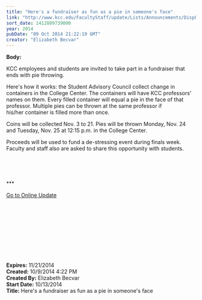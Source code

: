 ```yaml
---
title: "Here's a fundraiser as fun as a pie in someone's face"
link: "http://www.kcc.edu/FacultyStaff/update/Lists/Announcements/DispForm.aspx?ID=1666"
sort_date: 1412889739000
year: 2014
pubDate: "09 Oct 2014 21:22:19 GMT"
creator: "Elizabeth Becvar"
---
```


<div><b>Body:</b> <div class="ExternalClass8C6A6F479BDD459BA4151C3195EAA583"><p>​KCC employees and students are invited to take part in a fundraiser that ends with pie throwing.</p>
<p>Here's how it works: the Student Advisory Council collect change in containers in the College Center. The containers will have KCC professors' names on them. Every filled container will equal a pie in the face of that professor. Multiple pies can be thrown at the same professor if his/her container is filled more than once.</p>
<p>Coins will be collected Nov. 3 to 21. Pies will be thrown Monday, Nov. 24 and Tuesday, Nov. 25 at 12:15 p.m. in the College Center.</p>
<p>Proceeds will be used to fund a de-stressing event during finals week. Faculty and staff also are asked to share this opportunity with students.</p>
<p> </p>
<p> </p>
<p>***</p>
<p><a href="/FacultyStaff/update/Pages/dailyupdate.aspx">Go to Online Update</a></p>
<p> </p>
<p> </p>
<p> </p>
<p> </p>
<p> </p></div></div>
<div><b>Expires:</b> 11/21/2014</div>
<div><b>Created:</b> 10/9/2014 4:22 PM</div>
<div><b>Created By:</b> Elizabeth Becvar</div>
<div><b>Start Date:</b> 10/13/2014</div>
<div><b>Title:</b> Here&#39;s a fundraiser as fun as a pie in someone&#39;s face</div>
